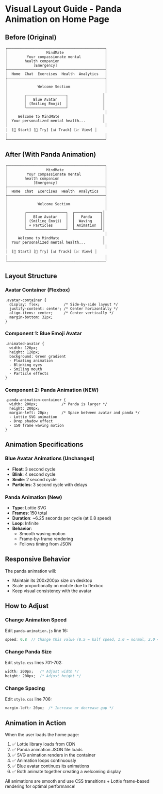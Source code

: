 # Visual Layout Guide - Panda Animation on Home Page

## Before (Original)
```
┌─────────────────────────────────────────────┐
│                  MindMate                   │
│         Your compassionate mental           │
│        health companion                     │
│            [Emergency]                      │
├─────────────────────────────────────────────┤
│  Home  Chat  Exercises  Health  Analytics   │
├─────────────────────────────────────────────┤
│                                             │
│              Welcome Section                │
│                                             │
│        ┌──────────────────┐                │
│        │   Blue Avatar    │                │
│        │ (Smiling Emoji)  │                │
│        └──────────────────┘                │
│                                             │
│     Welcome to MindMate                    │
│  Your personalized mental health...        │
│                                             │
│  [💬 Start] [🧘 Try] [📊 Track] [📈 View] │
│                                             │
└─────────────────────────────────────────────┘
```

## After (With Panda Animation)
```
┌─────────────────────────────────────────────┐
│                  MindMate                   │
│         Your compassionate mental           │
│        health companion                     │
│            [Emergency]                      │
├─────────────────────────────────────────────┤
│  Home  Chat  Exercises  Health  Analytics   │
├─────────────────────────────────────────────┤
│                                             │
│              Welcome Section                │
│                                             │
│        ┌──────────────────┐  ┌────────────┐│
│        │   Blue Avatar    │  │   Panda    ││
│        │ (Smiling Emoji)  │  │  Waving    ││
│        │ + Particles      │  │ Animation  ││
│        └──────────────────┘  └────────────┘│
│                                             │
│     Welcome to MindMate                    │
│  Your personalized mental health...        │
│                                             │
│  [💬 Start] [🧘 Try] [📊 Track] [📈 View] │
│                                             │
└─────────────────────────────────────────────┘
```

## Layout Structure

### Avatar Container (Flexbox)
```
.avatar-container {
  display: flex;           /* Side-by-side layout */
  justify-content: center; /* Center horizontally */
  align-items: center;     /* Center vertically */
  margin-bottom: 32px;
}
```

### Component 1: Blue Emoji Avatar
```
.animated-avatar {
  width: 120px;
  height: 120px;
  background: Green gradient
  - Floating animation
  - Blinking eyes
  - Smiling mouth
  - Particle effects
}
```

### Component 2: Panda Animation (NEW)
```
.panda-animation-container {
  width: 200px;           /* Panda is larger */
  height: 200px;
  margin-left: 20px;      /* Space between avatar and panda */
  - Lottie SVG animation
  - Drop shadow effect
  - 150 frame waving motion
}
```

## Animation Specifications

### Blue Avatar Animations (Unchanged)
- **Float**: 3 second cycle
- **Blink**: 4 second cycle
- **Smile**: 2 second cycle
- **Particles**: 3 second cycle with delays

### Panda Animation (New)
- **Type**: Lottie SVG
- **Frames**: 150 total
- **Duration**: ~6.25 seconds per cycle (at 0.8 speed)
- **Loop**: Infinite
- **Behavior**: 
  - Smooth waving motion
  - Frame-by-frame rendering
  - Follows timing from JSON

## Responsive Behavior

The panda animation will:
- Maintain its 200x200px size on desktop
- Scale proportionally on mobile due to flexbox
- Keep visual consistency with the avatar

## How to Adjust

### Change Animation Speed
Edit `panda-animation.js` line 16:
```javascript
speed: 0.8  // Change this value (0.5 = half speed, 1.0 = normal, 2.0 = double speed)
```

### Change Panda Size
Edit `style.css` lines 701-702:
```css
width: 200px;   /* Adjust width */
height: 200px;  /* Adjust height */
```

### Change Spacing
Edit `style.css` line 706:
```css
margin-left: 20px;  /* Increase or decrease gap */
```

## Animation in Action

When the user loads the home page:
1. ✅ Lottie library loads from CDN
2. ✅ Panda animation JSON file loads
3. ✅ SVG animation renders in the container
4. ✅ Animation loops continuously
5. ✅ Blue avatar continues its animations
6. ✅ Both animate together creating a welcoming display

All animations are smooth and use CSS transitions + Lottie frame-based rendering for optimal performance!
